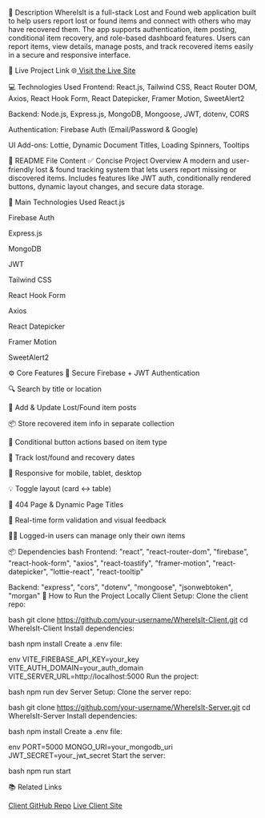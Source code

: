 📄 Description
WhereIsIt is a full-stack Lost and Found web application built to help users report lost or found items and connect with others who may have recovered them. The app supports authentication, item posting, conditional item recovery, and role-based dashboard features. Users can report items, view details, manage posts, and track recovered items easily in a secure and responsive interface.

🔗 Live Project Link
🌐[ Visit the Live Site](https://whereisit-server-beta.vercel.app/)

💻 Technologies Used
Frontend: React.js, Tailwind CSS, React Router DOM, Axios, React Hook Form, React Datepicker, Framer Motion, SweetAlert2

Backend: Node.js, Express.js, MongoDB, Mongoose, JWT, dotenv, CORS

Authentication: Firebase Auth (Email/Password & Google)

UI Add-ons: Lottie, Dynamic Document Titles, Loading Spinners, Tooltips

📄 README File Content
✅ Concise Project Overview
A modern and user-friendly lost & found tracking system that lets users report missing or discovered items. Includes features like JWT auth, conditionally rendered buttons, dynamic layout changes, and secure data storage.


🧰 Main Technologies Used
React.js

Firebase Auth

Express.js

MongoDB

JWT

Tailwind CSS

React Hook Form

Axios

React Datepicker

Framer Motion

SweetAlert2

⚙️ Core Features
🔐 Secure Firebase + JWT Authentication

🔍 Search by title or location

📝 Add & Update Lost/Found item posts

📦 Store recovered item info in separate collection

📂 Conditional button actions based on item type

📅 Track lost/found and recovery dates

📱 Responsive for mobile, tablet, desktop

💡 Toggle layout (card ↔ table)

📛 404 Page & Dynamic Page Titles

🧹 Real-time form validation and visual feedback

🧑‍💼 Logged-in users can manage only their own items

📦 Dependencies
bash
Frontend:
"react", "react-router-dom", "firebase", "react-hook-form", "axios", "react-toastify", "framer-motion", "react-datepicker", "lottie-react", "react-tooltip"

Backend:
"express", "cors", "dotenv", "mongoose", "jsonwebtoken", "morgan"
🚀 How to Run the Project Locally
Client Setup:
Clone the client repo:

bash
git clone https://github.com/your-username/WhereIsIt-Client.git
cd WhereIsIt-Client
Install dependencies:

bash
npm install
Create a .env file:

env
VITE_FIREBASE_API_KEY=your_key
VITE_AUTH_DOMAIN=your_auth_domain
VITE_SERVER_URL=http://localhost:5000
Run the project:

bash
npm run dev
Server Setup:
Clone the server repo:

bash
git clone https://github.com/your-username/WhereIsIt-Server.git
cd WhereIsIt-Server
Install dependencies:

bash
npm install
Create a .env file:

env
PORT=5000
MONGO_URI=your_mongodb_uri
JWT_SECRET=your_jwt_secret
Start the server:

bash
npm run start



📚 Related Links

[Client GitHub Repo](https://github.com/sanary-62/WhereIsIt-Client)
 [Live Client Site](https://whereisit-app-bdc3b.web.app/)
